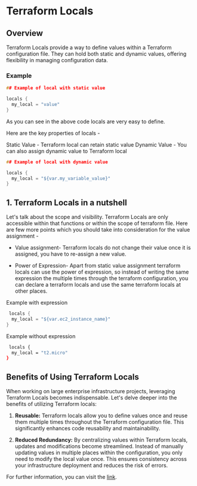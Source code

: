 # Terraform Locals

## Overview

Terraform Locals provide a way to define values within a Terraform configuration file. They can hold both static and dynamic values, offering flexibility in managing configuration data.

### Example

```h
## Example of local with static value 

locals {
  my_local = "value"
}
```

As you can see in the above code locals are very easy to define.

Here are the key properties of locals -

Static Value - Terraform local can retain static value
Dynamic Value - You can also assign dynamic value to Terraform local

```h
## Example of local with dynamic value 

locals {
  my_local = "${var.my_variable_value}"
}
```

## 1. Terraform Locals in a nutshell

Let's talk about the scope and visibility. Terraform Locals are only accessible within that functions or within the scope of terraform file. Here are few more points which you should take into consideration for the value assignment -

- Value assignment- Terraform locals do not change their value once it is assigned, you have to re-assign a new value.

- Power of Expression- Apart from static value assignment terraform locals can use the power of expression, so instead of writing the same expression the multiple times through the terraform configuration, you can declare a terraform locals and use the same terraform locals at other places.

Example with expression 

```h
 locals {
  my_local = "${var.ec2_instance_name}"
}
```

Example without expression 

```bash
 locals {
  my_local = "t2.micro"
}
```

## Benefits of Using Terraform Locals

When working on large enterprise infrastructure projects, leveraging Terraform Locals becomes indispensable. Let's delve deeper into the benefits of utilizing Terraform locals:

1. **Reusable:** Terraform locals allow you to define values once and reuse them multiple times throughout the Terraform configuration file. This significantly enhances code reusability and maintainability.

2. **Reduced Redundancy:** By centralizing values within Terraform locals, updates and modifications become streamlined. Instead of manually updating values in multiple places within the configuration, you only need to modify the local value once. This ensures consistency across your infrastructure deployment and reduces the risk of errors.

For further information, you can visit the [link](https://jhooq.com/how-to-use-terraform-locals/#1-terraform-locals-in-a-nutshell).


